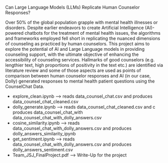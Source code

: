 Can Large Language Models (LLMs) Replicate Human Counselor Responses?

Over 50% of the global population grapple with mental health illnesses or disorders. Despite earlier endeavors to create Artificial Intelligence (AI)- powered chatbots for the treatment of mental health issues, the algorithms and frameworks employed fell short in replicating the nuanced dimensions of counseling as practiced by human counselors. This project aims to explore the potential of AI and Large Language models in providing counseling support, with the ultimate objective of enhancing the accessibility of counseling services. Hallmarks of good counselors (e.g. lengthier text, high proportions of positivity in the text etc.) are identified via literature review and some of those aspects are used as points of comparison between human counselor responses and AI (in our case, Dolly) generated responses to mental health patient questions using the CounselChat Data.

- explore_clean.ipynb --> reads data_counsel_chat.csv and produces data_counsel_chat_cleaned.csv
- dolly_generate.ipynb --> reads data_counsel_chat_cleaned.csv and c produces data_counsel_chat_with data_counsel_chat_with_dolly_answers.csv
- cosine_similarity.ipynb --> reads data_counsel_chat_with_dolly_answers.csv and produces dolly_answers_similarity_ipynb
- get_sentiment.ipynb --> reads data_counsel_chat_with_dolly_answers.csv and produces dolly_answers_sentiment.csv
- Team_JSJ_FinalProject.pdf --> Write-Up for the project
